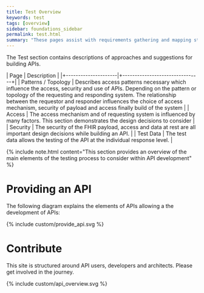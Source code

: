 ```yaml
---
title: Test Overview
keywords: test
tags: [overview]
sidebar: foundations_sidebar
permalink: test.html
summary: "These pages assist with requirements gathering and mapping stages of a FHIR API development process."
---
```


The Test section contains descriptions of approaches and suggestions for building APIs.

| Page              |  Description    |
|+---------------------|+--------------------------------+|
| Patterns / Topology | Describes access patterns necessary which influence the access, security and use of APIs. Depending on the pattern or topology of the requesting and responding system. The relationship between the requestor and responder influences the choice of access mechanism, security of payload and access finally build of the system |
| Access | The access mechanism and of requesting system is influenced by many factors. This section demonstrates the design decisions to consider | 
| Security | The security of the FHIR payload, access and data at rest are all important design decisions while building an API. | 
| Test Data | The test data allows the testing of the API at the individual response level. | 

{% include note.html content="This section provides an overview of the main elements of the testing process to consider within API development" %}


# Providing an API #

The following diagram explains the elements of APIs allowing a the development of APIs:

{% include custom/provide_api.svg %}

# Contribute #

This site is structured around API users, developers and architects. Please get involved in the journey.

{% include custom/api_overview.svg %}